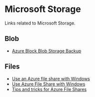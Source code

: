 # Microsoft Storage
Links related to Microsoft Storage.

## Blob
- [Azure Block Blob Storage Backup](https://azure.microsoft.com/en-us/blog/microsoft-azure-block-blob-storage-backup/)

## Files
- [Use an Azure file share with Windows](https://docs.microsoft.com/en-us/azure/storage/files/storage-how-to-use-files-windows)
- [Use Azure File Share with Windows](https://docs.microsoft.com/en-us/azure/storage/files/storage-how-to-use-files-windows)
- [Tips and tricks for Azure File Shares](https://techcommunity.microsoft.com/t5/itops-talk-blog/tips-amp-tricks-for-azure-file-shares/ba-p/277943)